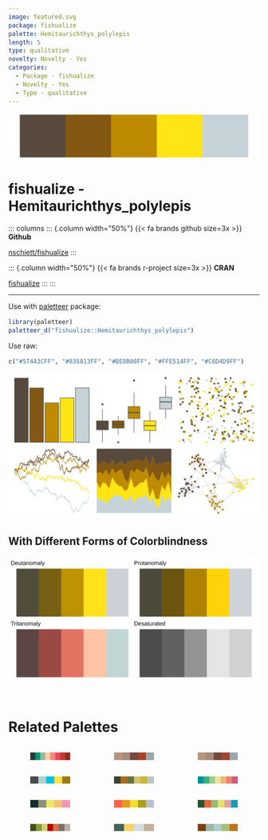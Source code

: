```yaml
---
image: featured.svg
package: fishualize
palette: Hemitaurichthys_polylepis
length: 5
type: qualitative
novelty: Novelty - Yes
categories:
  - Package - fishualize
  - Novelty - Yes
  - Type - qualitative
---
```


![](featured.svg)

# fishualize - Hemitaurichthys_polylepis 

::: columns
::: {.column width="50%"}
{{< fa brands github size=3x >}}
**Github**

[nschiett/fishualize](https://github.com/nschiett/fishualize)
:::

::: {.column width="50%"}
{{< fa brands r-project size=3x >}}
**CRAN**

[fishualize](https://CRAN.R-project.org/package=fishualize)
:::
:::

<hr> 

Use with [paletteer](https://emilhvitfeldt.github.io/paletteer/) package:

```r
library(paletteer)
paletteer_d("fishualize::Hemitaurichthys_polylepis")
```

Use raw:

```r
c("#574A3CFF", "#835813FF", "#BE8B00FF", "#FFE514FF", "#C6D4D9FF")
``` 

![](examples.png) <br>

## With Different Forms of Colorblindness

![](colorblind.svg) 

<br>

# Related Palettes

<div class="list" style="display: grid; grid-template-columns: auto auto auto;"> <figure class="figure">
<a href="../../awtools/a_palette/"> <img src="../../awtools/a_palette/featured.svg" style="width: 100%;" class="figure-img"></a>
</figure> <figure class="figure">
<a href="../../ButterflyColors/hamadryas_feronia/"> <img src="../../ButterflyColors/hamadryas_feronia/featured.svg" style="width: 100%;" class="figure-img"></a>
</figure> <figure class="figure">
<a href="../../ButterflyColors/hamadryas_feronia/"> <img src="../../ButterflyColors/hamadryas_feronia/featured.svg" style="width: 100%;" class="figure-img"></a>
</figure> <figure class="figure">
<a href="../../fishualize/Valenciennea_strigata/"> <img src="../../fishualize/Valenciennea_strigata/featured.svg" style="width: 100%;" class="figure-img"></a>
</figure> <figure class="figure">
<a href="../../Manu/Titipounamu/"> <img src="../../Manu/Titipounamu/featured.svg" style="width: 100%;" class="figure-img"></a>
</figure> <figure class="figure">
<a href="../../rcartocolor/Temps/"> <img src="../../rcartocolor/Temps/featured.svg" style="width: 100%;" class="figure-img"></a>
</figure> <figure class="figure">
<a href="../../fishualize/Melichthys_vidua/"> <img src="../../fishualize/Melichthys_vidua/featured.svg" style="width: 100%;" class="figure-img"></a>
</figure> <figure class="figure">
<a href="../../fishualize/Salmo_salar/"> <img src="../../fishualize/Salmo_salar/featured.svg" style="width: 100%;" class="figure-img"></a>
</figure> <figure class="figure">
<a href="../../werpals/pan/"> <img src="../../werpals/pan/featured.svg" style="width: 100%;" class="figure-img"></a>
</figure> <figure class="figure">
<a href="../../NatParksPalettes/SmokyMtns/"> <img src="../../NatParksPalettes/SmokyMtns/featured.svg" style="width: 100%;" class="figure-img"></a>
</figure> <figure class="figure">
<a href="../../wesanderson/Chevalier1/"> <img src="../../wesanderson/Chevalier1/featured.svg" style="width: 100%;" class="figure-img"></a>
</figure> <figure class="figure">
<a href="../../ButterflyColors/anteos_clorinde/"> <img src="../../ButterflyColors/anteos_clorinde/featured.svg" style="width: 100%;" class="figure-img"></a>
</figure> 
</div>
